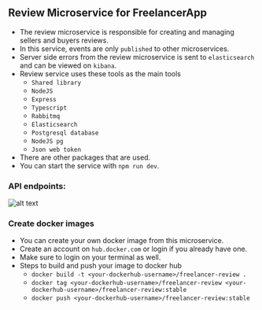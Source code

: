 ## Review Microservice for FreelancerApp

- The review microservice is responsible for creating and managing sellers and buyers reviews.
- In this service, events are only `published` to other microservices.
- Server side errors from the review microservice is sent to `elasticsearch` and can be viewed on `kibana`.
- Review service uses these tools as the main tools
  - `Shared library`
  - `NodeJS`
  - `Express`
  - `Typescript`
  - `Rabbitmq`
  - `Elasticsearch`
  - `Postgresql database`
  - `NodeJS pg`
  - `Json web token`
- There are other packages that are used.
- You can start the service with `npm run dev`.

### API endpoints:
![alt text](https://i.imgur.com/LAN7Hzx.png)

### Create docker images

- You can create your own docker image from this microservice.
- Create an account on `hub.docker.com` or login if you already have one.
- Make sure to login on your terminal as well.
- Steps to build and push your image to docker hub
  - `docker build -t <your-dockerhub-username>/freelancer-review .`
  - `docker tag <your-dockerhub-username>/freelancer-review <your-dockerhub-username>/freelancer-review:stable`
  - `docker push <your-dockerhub-username>/freelancer-review:stable`
